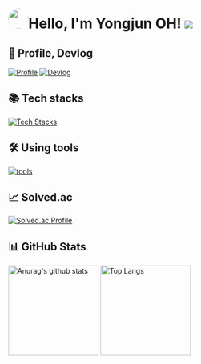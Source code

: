 <!-- 참고 링크 [https://80000coding.oopy.io/865f4b2a-5198-49e8-a173-0f893a4fed45] -->

<div align="left">
  <h1><img src="https://i.redd.it/6do158vk2ue61.png" style="border-radius: 70%; height: 40px; width: 40px;">Hello, I'm Yongjun OH! <a href="https://hits.seeyoufarm.com"><img src="https://hits.seeyoufarm.com/api/count/incr/badge.svg?url=https%3A%2F%2Fgithub.com%2F55yong%2Fhit-counter&count_bg=%2379C83D&title_bg=%23555555&icon=&icon_color=%23E7E7E7&title=hits&edge_flat=true"/></a></h1>
</div>

## 📝 Profile, Devlog
[![Profile](https://skillicons.dev/icons?i=notion)](https://55yong.notion.site/69bfd4afd72640f68c08665ac3a3cd08)
[![Devlog](https://skillicons.dev/icons?i=github)](https://55yong.github.io)


## 📚 Tech stacks
[![Tech Stacks](https://skillicons.dev/icons?i=debian,ubuntu,windows,bash,html,css,js,react&perline=4)](https://skillicons.dev)   

## 🛠️ Using tools
[![tools](https://skillicons.dev/icons?i=vim,vscode,figma)](https://skillicons.dev)

## 📈 Solved.ac
[![Solved.ac Profile](http://mazassumnida.wtf/api/v2/generate_badge?boj=55yong)](https://solved.ac/55yong/)

<div align="left">
  <h2 align="left">📊 GitHub Stats</h2>
    <a href="https://github.com/55yong"><img style="height: 180px" src="https://github-readme-stats.vercel.app/api?username=55yong" alt="Anurag&#39;s github stats"></a>
    <a href="https://github.com/55yong"><img style="height: 180px" src="https://github-readme-stats.vercel.app/api/top-langs/?username=55yong&amp;layout=compact" alt="Top Langs"></a>
</div>
